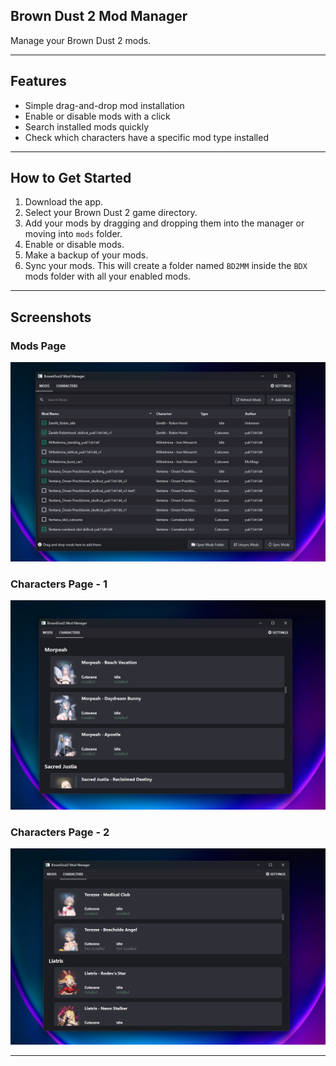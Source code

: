 ## Brown Dust 2 Mod Manager

Manage your Brown Dust 2 mods.

---

## Features

- Simple drag-and-drop mod installation  
- Enable or disable mods with a click  
- Search installed mods quickly  
- Check which characters have a specific mod type installed  

---

## How to Get Started

1. Download the app.  
2. Select your Brown Dust 2 game directory.  
3. Add your mods by dragging and dropping them into the manager or moving into `mods` folder.  
4. Enable or disable mods.
5. Make a backup of your mods.
6. Sync your mods. This will create a folder named `BD2MM` inside the `BDX` mods folder with all your enabled mods.

---

## Screenshots

### Mods Page
![Mods Page](./screenshots//mods_page.png)  

### Characters Page - 1
![Characters Page](./screenshots//characters_page_1.png)

### Characters Page - 2
![Characters Page](./screenshots/characters_page_2.png)

---